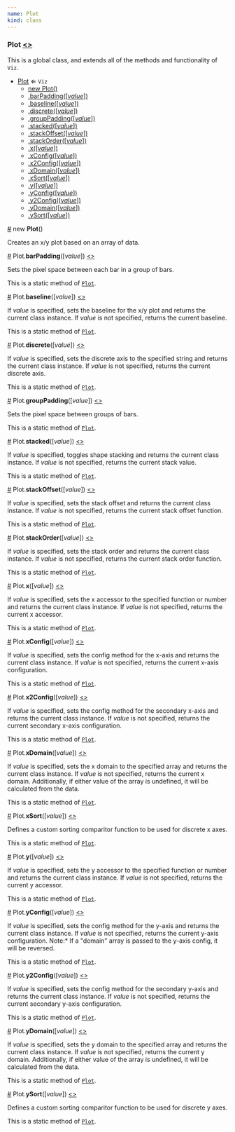 ```yaml
---
name: Plot
kind: class
---
```


  <a name="Plot"></a>

### **Plot** [<>](https://github.com/d3plus/d3plus-plot/blob/master/src/Plot.js#L17)


This is a global class, and extends all of the methods and functionality of <code>Viz</code>.


* [Plot](#Plot) ⇐ <code>Viz</code>
    * [new Plot()](#new_Plot_new)
    * [.barPadding([*value*])](#Plot.barPadding)
    * [.baseline([*value*])](#Plot.baseline)
    * [.discrete([*value*])](#Plot.discrete)
    * [.groupPadding([*value*])](#Plot.groupPadding)
    * [.stacked([*value*])](#Plot.stacked)
    * [.stackOffset([*value*])](#Plot.stackOffset)
    * [.stackOrder([*value*])](#Plot.stackOrder)
    * [.x([*value*])](#Plot.x)
    * [.xConfig([*value*])](#Plot.xConfig)
    * [.x2Config([*value*])](#Plot.x2Config)
    * [.xDomain([*value*])](#Plot.xDomain)
    * [.xSort([*value*])](#Plot.xSort)
    * [.y([*value*])](#Plot.y)
    * [.yConfig([*value*])](#Plot.yConfig)
    * [.y2Config([*value*])](#Plot.y2Config)
    * [.yDomain([*value*])](#Plot.yDomain)
    * [.ySort([*value*])](#Plot.ySort)


<a name="new_Plot_new" href="#new_Plot_new">#</a> new **Plot**()

Creates an x/y plot based on an array of data.





<a name="Plot.barPadding" href="#Plot.barPadding">#</a> Plot.**barPadding**([*value*]) [<>](https://github.com/d3plus/d3plus-plot/blob/master/src/Plot.js#L485)

Sets the pixel space between each bar in a group of bars.


This is a static method of [<code>Plot</code>](#Plot).


<a name="Plot.baseline" href="#Plot.baseline">#</a> Plot.**baseline**([*value*]) [<>](https://github.com/d3plus/d3plus-plot/blob/master/src/Plot.js#L494)

If *value* is specified, sets the baseline for the x/y plot and returns the current class instance. If *value* is not specified, returns the current baseline.


This is a static method of [<code>Plot</code>](#Plot).


<a name="Plot.discrete" href="#Plot.discrete">#</a> Plot.**discrete**([*value*]) [<>](https://github.com/d3plus/d3plus-plot/blob/master/src/Plot.js#L503)

If *value* is specified, sets the discrete axis to the specified string and returns the current class instance. If *value* is not specified, returns the current discrete axis.


This is a static method of [<code>Plot</code>](#Plot).


<a name="Plot.groupPadding" href="#Plot.groupPadding">#</a> Plot.**groupPadding**([*value*]) [<>](https://github.com/d3plus/d3plus-plot/blob/master/src/Plot.js#L512)

Sets the pixel space between groups of bars.


This is a static method of [<code>Plot</code>](#Plot).


<a name="Plot.stacked" href="#Plot.stacked">#</a> Plot.**stacked**([*value*]) [<>](https://github.com/d3plus/d3plus-plot/blob/master/src/Plot.js#L521)

If *value* is specified, toggles shape stacking and returns the current class instance. If *value* is not specified, returns the current stack value.


This is a static method of [<code>Plot</code>](#Plot).


<a name="Plot.stackOffset" href="#Plot.stackOffset">#</a> Plot.**stackOffset**([*value*]) [<>](https://github.com/d3plus/d3plus-plot/blob/master/src/Plot.js#L530)

If *value* is specified, sets the stack offset and returns the current class instance. If *value* is not specified, returns the current stack offset function.


This is a static method of [<code>Plot</code>](#Plot).


<a name="Plot.stackOrder" href="#Plot.stackOrder">#</a> Plot.**stackOrder**([*value*]) [<>](https://github.com/d3plus/d3plus-plot/blob/master/src/Plot.js#L539)

If *value* is specified, sets the stack order and returns the current class instance. If *value* is not specified, returns the current stack order function.


This is a static method of [<code>Plot</code>](#Plot).


<a name="Plot.x" href="#Plot.x">#</a> Plot.**x**([*value*]) [<>](https://github.com/d3plus/d3plus-plot/blob/master/src/Plot.js#L548)

If *value* is specified, sets the x accessor to the specified function or number and returns the current class instance. If *value* is not specified, returns the current x accessor.


This is a static method of [<code>Plot</code>](#Plot).


<a name="Plot.xConfig" href="#Plot.xConfig">#</a> Plot.**xConfig**([*value*]) [<>](https://github.com/d3plus/d3plus-plot/blob/master/src/Plot.js#L570)

If *value* is specified, sets the config method for the x-axis and returns the current class instance. If *value* is not specified, returns the current x-axis configuration.


This is a static method of [<code>Plot</code>](#Plot).


<a name="Plot.x2Config" href="#Plot.x2Config">#</a> Plot.**x2Config**([*value*]) [<>](https://github.com/d3plus/d3plus-plot/blob/master/src/Plot.js#L579)

If *value* is specified, sets the config method for the secondary x-axis and returns the current class instance. If *value* is not specified, returns the current secondary x-axis configuration.


This is a static method of [<code>Plot</code>](#Plot).


<a name="Plot.xDomain" href="#Plot.xDomain">#</a> Plot.**xDomain**([*value*]) [<>](https://github.com/d3plus/d3plus-plot/blob/master/src/Plot.js#L588)

If *value* is specified, sets the x domain to the specified array and returns the current class instance. If *value* is not specified, returns the current x domain. Additionally, if either value of the array is undefined, it will be calculated from the data.


This is a static method of [<code>Plot</code>](#Plot).


<a name="Plot.xSort" href="#Plot.xSort">#</a> Plot.**xSort**([*value*]) [<>](https://github.com/d3plus/d3plus-plot/blob/master/src/Plot.js#L597)

Defines a custom sorting comparitor function to be used for discrete x axes.


This is a static method of [<code>Plot</code>](#Plot).


<a name="Plot.y" href="#Plot.y">#</a> Plot.**y**([*value*]) [<>](https://github.com/d3plus/d3plus-plot/blob/master/src/Plot.js#L606)

If *value* is specified, sets the y accessor to the specified function or number and returns the current class instance. If *value* is not specified, returns the current y accessor.


This is a static method of [<code>Plot</code>](#Plot).


<a name="Plot.yConfig" href="#Plot.yConfig">#</a> Plot.**yConfig**([*value*]) [<>](https://github.com/d3plus/d3plus-plot/blob/master/src/Plot.js#L630)

If *value* is specified, sets the config method for the y-axis and returns the current class instance. If *value* is not specified, returns the current y-axis configuration.
Note:* If a "domain" array is passed to the y-axis config, it will be reversed.


This is a static method of [<code>Plot</code>](#Plot).


<a name="Plot.y2Config" href="#Plot.y2Config">#</a> Plot.**y2Config**([*value*]) [<>](https://github.com/d3plus/d3plus-plot/blob/master/src/Plot.js#L644)

If *value* is specified, sets the config method for the secondary y-axis and returns the current class instance. If *value* is not specified, returns the current secondary y-axis configuration.


This is a static method of [<code>Plot</code>](#Plot).


<a name="Plot.yDomain" href="#Plot.yDomain">#</a> Plot.**yDomain**([*value*]) [<>](https://github.com/d3plus/d3plus-plot/blob/master/src/Plot.js#L653)

If *value* is specified, sets the y domain to the specified array and returns the current class instance. If *value* is not specified, returns the current y domain. Additionally, if either value of the array is undefined, it will be calculated from the data.


This is a static method of [<code>Plot</code>](#Plot).


<a name="Plot.ySort" href="#Plot.ySort">#</a> Plot.**ySort**([*value*]) [<>](https://github.com/d3plus/d3plus-plot/blob/master/src/Plot.js#L662)

Defines a custom sorting comparitor function to be used for discrete y axes.


This is a static method of [<code>Plot</code>](#Plot).

